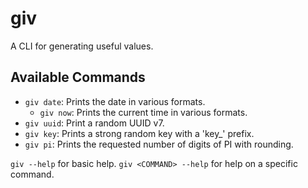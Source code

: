 # giv

A CLI for generating useful values.

## Available Commands

- `giv date`: Prints the date in various formats.
  - `giv now`: Prints the current time in various formats.
- `giv uuid`: Print a random UUID v7.
- `giv key`: Prints a strong random key with a 'key_' prefix.
- `giv pi`: Prints the requested number of digits of PI with rounding.

`giv --help` for basic help. `giv <COMMAND> --help` for help on a specific command.
